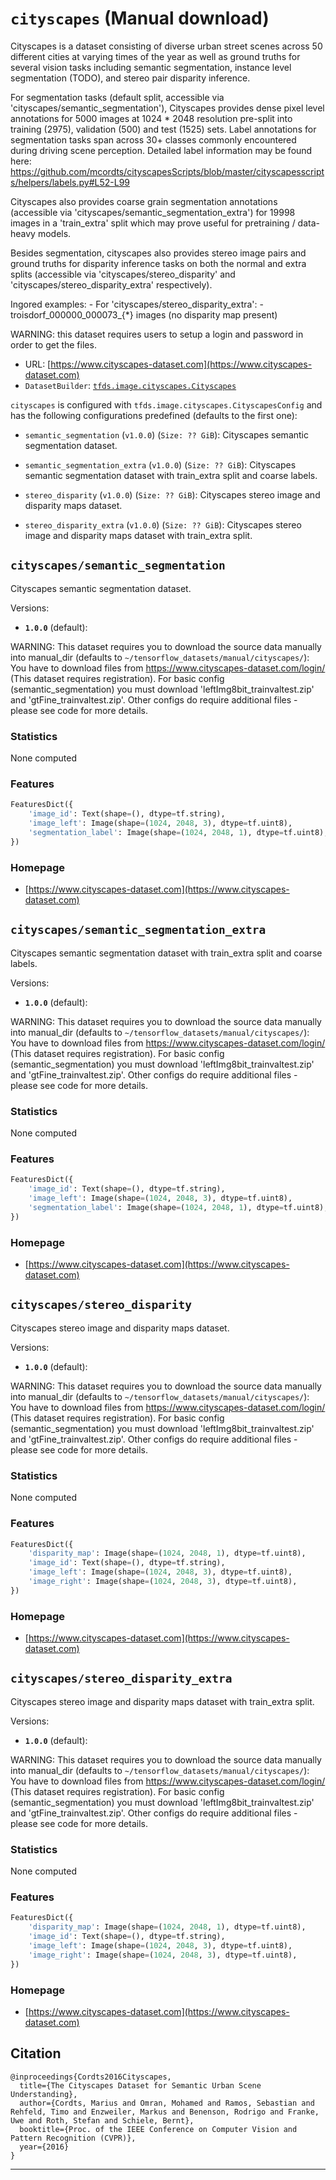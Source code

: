 <div itemscope itemtype="http://schema.org/Dataset">
  <div itemscope itemprop="includedInDataCatalog" itemtype="http://schema.org/DataCatalog">
    <meta itemprop="name" content="TensorFlow Datasets" />
  </div>

  <meta itemprop="name" content="cityscapes" />
  <meta itemprop="description" content="Cityscapes is a dataset consisting of diverse urban street scenes across 50 different cities&#10;  at varying times of the year as well as ground truths for several vision tasks including&#10;  semantic segmentation, instance level segmentation (TODO), and stereo pair disparity inference.&#10;&#10;&#10;  For segmentation tasks (default split, accessible via &#x27;cityscapes/semantic_segmentation&#x27;), Cityscapes provides&#10;  dense pixel level annotations for 5000 images at 1024 * 2048 resolution pre-split into training (2975),&#10;  validation (500) and test (1525) sets. Label annotations for segmentation tasks span across 30+ classes&#10;  commonly encountered during driving scene perception. Detailed label information may be found here:&#10;  https://github.com/mcordts/cityscapesScripts/blob/master/cityscapesscripts/helpers/labels.py#L52-L99&#10;&#10;  Cityscapes also provides coarse grain segmentation annotations (accessible via &#x27;cityscapes/semantic_segmentation_extra&#x27;)&#10;  for 19998 images in a &#x27;train_extra&#x27; split which may prove useful for pretraining / data-heavy models.&#10;&#10;&#10;  Besides segmentation, cityscapes also provides stereo image pairs and ground truths for disparity inference&#10;  tasks on both the normal and extra splits (accessible via &#x27;cityscapes/stereo_disparity&#x27; and&#10;  &#x27;cityscapes/stereo_disparity_extra&#x27; respectively).&#10;&#10;  Ingored examples:&#10;  - For &#x27;cityscapes/stereo_disparity_extra&#x27;:&#10;    - troisdorf_000000_000073_{*} images (no disparity map present)&#10;&#10;  WARNING: this dataset requires users to setup a login and password in order to get the files.&#10;&#10;&#10;To use this dataset:&#10;&#10;```python&#10;import tensorflow_datasets as tfds&#10;&#10;ds = tfds.load(&#x27;cityscapes&#x27;, split=&#x27;train&#x27;)&#10;for ex in ds.take(4):&#10;  print(ex)&#10;```&#10;&#10;See [the guide](https://www.tensorflow.org/datasets/overview) for more&#10;informations on [tensorflow_datasets](https://www.tensorflow.org/datasets).&#10;&#10;" />
  <meta itemprop="url" content="https://www.tensorflow.org/datasets/catalog/cityscapes" />
  <meta itemprop="sameAs" content="https://www.cityscapes-dataset.com" />
  <meta itemprop="citation" content="@inproceedings{Cordts2016Cityscapes,&#10;  title={The Cityscapes Dataset for Semantic Urban Scene Understanding},&#10;  author={Cordts, Marius and Omran, Mohamed and Ramos, Sebastian and Rehfeld, Timo and Enzweiler, Markus and Benenson, Rodrigo and Franke, Uwe and Roth, Stefan and Schiele, Bernt},&#10;  booktitle={Proc. of the IEEE Conference on Computer Vision and Pattern Recognition (CVPR)},&#10;  year={2016}&#10;}&#10;" />
</div>

# `cityscapes` (Manual download)

Cityscapes is a dataset consisting of diverse urban street scenes across 50
different cities at varying times of the year as well as ground truths for
several vision tasks including semantic segmentation, instance level
segmentation (TODO), and stereo pair disparity inference.

For segmentation tasks (default split, accessible via
'cityscapes/semantic_segmentation'), Cityscapes provides dense pixel level
annotations for 5000 images at 1024 * 2048 resolution pre-split into training
(2975), validation (500) and test (1525) sets. Label annotations for
segmentation tasks span across 30+ classes commonly encountered during driving
scene perception. Detailed label information may be found here:
https://github.com/mcordts/cityscapesScripts/blob/master/cityscapesscripts/helpers/labels.py#L52-L99

Cityscapes also provides coarse grain segmentation annotations (accessible via
'cityscapes/semantic_segmentation_extra') for 19998 images in a 'train_extra'
split which may prove useful for pretraining / data-heavy models.

Besides segmentation, cityscapes also provides stereo image pairs and ground
truths for disparity inference tasks on both the normal and extra splits
(accessible via 'cityscapes/stereo_disparity' and
'cityscapes/stereo_disparity_extra' respectively).

Ingored examples: - For 'cityscapes/stereo_disparity_extra': -
troisdorf_000000_000073_{*} images (no disparity map present)

WARNING: this dataset requires users to setup a login and password in order to
get the files.

*   URL:
    [https://www.cityscapes-dataset.com](https://www.cityscapes-dataset.com)
*   `DatasetBuilder`:
    [`tfds.image.cityscapes.Cityscapes`](https://github.com/tensorflow/datasets/tree/master/tensorflow_datasets/image/cityscapes.py)

`cityscapes` is configured with `tfds.image.cityscapes.CityscapesConfig` and has
the following configurations predefined (defaults to the first one):

*   `semantic_segmentation` (`v1.0.0`) (`Size: ?? GiB`): Cityscapes semantic
    segmentation dataset.

*   `semantic_segmentation_extra` (`v1.0.0`) (`Size: ?? GiB`): Cityscapes
    semantic segmentation dataset with train_extra split and coarse labels.

*   `stereo_disparity` (`v1.0.0`) (`Size: ?? GiB`): Cityscapes stereo image and
    disparity maps dataset.

*   `stereo_disparity_extra` (`v1.0.0`) (`Size: ?? GiB`): Cityscapes stereo
    image and disparity maps dataset with train_extra split.

## `cityscapes/semantic_segmentation`
Cityscapes semantic segmentation dataset.

Versions:

*   **`1.0.0`** (default):

WARNING: This dataset requires you to download the source data manually into
manual_dir (defaults to `~/tensorflow_datasets/manual/cityscapes/`): You have to
download files from https://www.cityscapes-dataset.com/login/ (This dataset
requires registration). For basic config (semantic_segmentation) you must
download 'leftImg8bit_trainvaltest.zip' and 'gtFine_trainvaltest.zip'. Other
configs do require additional files - please see code for more details.

### Statistics
None computed

### Features
```python
FeaturesDict({
    'image_id': Text(shape=(), dtype=tf.string),
    'image_left': Image(shape=(1024, 2048, 3), dtype=tf.uint8),
    'segmentation_label': Image(shape=(1024, 2048, 1), dtype=tf.uint8),
})
```

### Homepage

*   [https://www.cityscapes-dataset.com](https://www.cityscapes-dataset.com)

## `cityscapes/semantic_segmentation_extra`

Cityscapes semantic segmentation dataset with train_extra split and coarse
labels.

Versions:

*   **`1.0.0`** (default):

WARNING: This dataset requires you to download the source data manually into
manual_dir (defaults to `~/tensorflow_datasets/manual/cityscapes/`): You have to
download files from https://www.cityscapes-dataset.com/login/ (This dataset
requires registration). For basic config (semantic_segmentation) you must
download 'leftImg8bit_trainvaltest.zip' and 'gtFine_trainvaltest.zip'. Other
configs do require additional files - please see code for more details.

### Statistics
None computed

### Features
```python
FeaturesDict({
    'image_id': Text(shape=(), dtype=tf.string),
    'image_left': Image(shape=(1024, 2048, 3), dtype=tf.uint8),
    'segmentation_label': Image(shape=(1024, 2048, 1), dtype=tf.uint8),
})
```

### Homepage

*   [https://www.cityscapes-dataset.com](https://www.cityscapes-dataset.com)

## `cityscapes/stereo_disparity`
Cityscapes stereo image and disparity maps dataset.

Versions:

*   **`1.0.0`** (default):

WARNING: This dataset requires you to download the source data manually into
manual_dir (defaults to `~/tensorflow_datasets/manual/cityscapes/`): You have to
download files from https://www.cityscapes-dataset.com/login/ (This dataset
requires registration). For basic config (semantic_segmentation) you must
download 'leftImg8bit_trainvaltest.zip' and 'gtFine_trainvaltest.zip'. Other
configs do require additional files - please see code for more details.

### Statistics
None computed

### Features
```python
FeaturesDict({
    'disparity_map': Image(shape=(1024, 2048, 1), dtype=tf.uint8),
    'image_id': Text(shape=(), dtype=tf.string),
    'image_left': Image(shape=(1024, 2048, 3), dtype=tf.uint8),
    'image_right': Image(shape=(1024, 2048, 3), dtype=tf.uint8),
})
```

### Homepage

*   [https://www.cityscapes-dataset.com](https://www.cityscapes-dataset.com)

## `cityscapes/stereo_disparity_extra`
Cityscapes stereo image and disparity maps dataset with train_extra split.

Versions:

*   **`1.0.0`** (default):

WARNING: This dataset requires you to download the source data manually into
manual_dir (defaults to `~/tensorflow_datasets/manual/cityscapes/`): You have to
download files from https://www.cityscapes-dataset.com/login/ (This dataset
requires registration). For basic config (semantic_segmentation) you must
download 'leftImg8bit_trainvaltest.zip' and 'gtFine_trainvaltest.zip'. Other
configs do require additional files - please see code for more details.

### Statistics
None computed

### Features
```python
FeaturesDict({
    'disparity_map': Image(shape=(1024, 2048, 1), dtype=tf.uint8),
    'image_id': Text(shape=(), dtype=tf.string),
    'image_left': Image(shape=(1024, 2048, 3), dtype=tf.uint8),
    'image_right': Image(shape=(1024, 2048, 3), dtype=tf.uint8),
})
```

### Homepage

*   [https://www.cityscapes-dataset.com](https://www.cityscapes-dataset.com)

## Citation
```
@inproceedings{Cordts2016Cityscapes,
  title={The Cityscapes Dataset for Semantic Urban Scene Understanding},
  author={Cordts, Marius and Omran, Mohamed and Ramos, Sebastian and Rehfeld, Timo and Enzweiler, Markus and Benenson, Rodrigo and Franke, Uwe and Roth, Stefan and Schiele, Bernt},
  booktitle={Proc. of the IEEE Conference on Computer Vision and Pattern Recognition (CVPR)},
  year={2016}
}
```

--------------------------------------------------------------------------------
